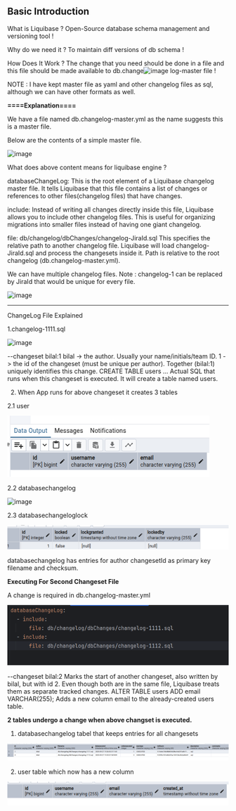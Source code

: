 **Basic Introduction**
------------------

What is Liquibase ?
Open-Source database schema management and versioning tool !

Why do we need it ?
To maintain diff versions of db schema !

How Does It Work ?
The change that you need should be done in a file and this file should be made available to db.change<img width="635" height="70" alt="image" src="https://github.com/user-attachments/assets/d6336b0b-c0e8-4ecd-a84b-01915061950d" />
log-master file !


NOTE : I have kept master file as yaml and other changelog files as sql, although we can have other formats as well.

**====Explanation====**

We have a file named db.changelog-master.yml as the name suggests this is a master file.

Below are the contents of a simple master file.

<img width="706" height="95" alt="image" src="https://github.com/user-attachments/assets/822d9814-6545-40b9-a38e-5117d0bebdfa" />

What does above content means for liquibase engine ?

databaseChangeLog:
This is the root element of a Liquibase changelog master file.
It tells Liquibase that this file contains a list of changes or references to other files(changelog files) that have changes.

include:
Instead of writing all changes directly inside this file, Liquibase allows you to include other changelog files.
This is useful for organizing migrations into smaller files instead of having one giant changelog. 

file: db/changelog/dbChanges/changelog-JiraId.sql
This specifies the relative path to another changelog file.
Liquibase will load changelog-JiraId.sql and process the changesets inside it.
Path is relative to the root changelog (db.changelog-master.yml).

We can have multiple changelog files.
Note : changelog-1 can be replaced by JiraId that would be unique for every file.

<img width="403" height="172" alt="image" src="https://github.com/user-attachments/assets/b84b5ebb-1346-4494-bdcc-809cb8c9f2c8" />


-------------------------
ChangeLog File Explained

1.changelog-1111.sql

<img width="714" height="230" alt="image" src="https://github.com/user-attachments/assets/8cd12910-54ee-46af-880a-bca4f0a3ce16" />


--changeset bilal:1
bilal -> the author. Usually your name/initials/team ID.
1 -> the id of the changeset (must be unique per author).
Together (bilal:1) uniquely identifies this change.
CREATE TABLE users ...
Actual SQL that runs when this changeset is executed.
It will create a table named users.


2. When App runs for above changeset it creates 3 tables


2.1 user

![img_1.png](img_1.png)


2.2 databasechangelog

<img width="1616" height="93" alt="image" src="https://github.com/user-attachments/assets/ee5c9ea1-deca-480a-8b10-f56e2b345303" />


2.3 databasechangeloglock

![img_3.png](img_3.png)


databasechangelog has entries for author changesetId as primary key filename and checksum.


**Executing For Second Changeset File**

A change is required in db.changelog-master.yml


![img_4.png](img_4.png)


--changeset bilal:2
Marks the start of another changeset, also written by bilal, but with id 2.
Even though both are in the same file, Liquibase treats them as separate tracked changes.
ALTER TABLE users ADD email VARCHAR(255);
Adds a new column email to the already-created users table.


**2 tables undergo a change when above changset is executed.**

1. databasechangelog tabel that keeps entries for all changesets


![img_5.png](img_5.png)

2. user table which now has a new column


![img_6.png](img_6.png)








